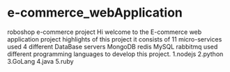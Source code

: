 # e-commerce_webApplication
roboshop e-commerce project
Hi welcome to the E-commerce web application project
highlights of this project
  it consists of 11 micro-services
  used 4 different DataBase servers
    MongoDB
    redis
    MySQL
    rabbitmq
  used different programming languages to develop this project.
    1.nodejs
    2.python
    3.GoLang
    4.java
    5.ruby
  
